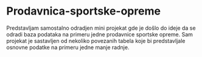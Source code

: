 # Prodavnica-sportske-opreme
Predstavljam samostalno odradjen mini projekat gde je došlo do ideje da se odradi baza podataka na primeru jedne prodavnice sportske opreme. Sam projekat je sastavljen od nekoliko povezanih tabela koje bi predstavljale osnovne podatke na primeru jedne manje radnje.
